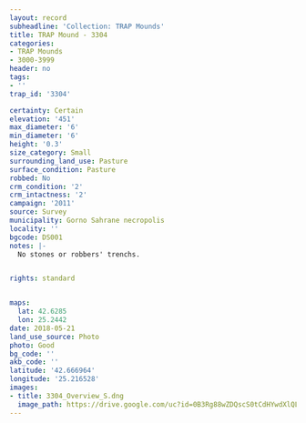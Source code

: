 ```yaml
---
layout: record
subheadline: 'Collection: TRAP Mounds'
title: TRAP Mound - 3304
categories:
- TRAP Mounds
- 3000-3999
header: no
tags:
- ''
trap_id: '3304'

certainty: Certain
elevation: '451'
max_diameter: '6'
min_diameter: '6'
height: '0.3'
size_category: Small
surrounding_land_use: Pasture
surface_condition: Pasture
robbed: No
crm_condition: '2'
crm_intactness: '2'
campaign: '2011'
source: Survey
municipality: Gorno Sahrane necropolis
locality: ''
bgcode: DS001
notes: |-
  No stones or robbers' trenchs.


rights: standard


maps:
  lat: 42.6285
  lon: 25.2442
date: 2018-05-21
land_use_source: Photo
photo: Good
bg_code: ''
akb_code: ''
latitude: '42.666964'
longitude: '25.216528'
images:
- title: 3304_Overview_S.dng
  image_path: https://drive.google.com/uc?id=0B3Rg88wZDQscS0tCdHYwdXlQLTg
---
```

